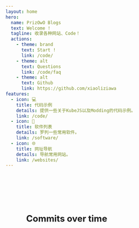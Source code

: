 ```yaml
---
layout: home
hero:
  name: PrizOwO Blogs
  text: Welcome !
  tagline: 收录各种网站、Code！
  actions:
    - theme: brand
      text: Start !
      link: /code/
    - theme: alt
      text: Questions
      link: /code/faq
    - theme: alt
      text: Github
      link: https://github.com/xiaoliziawa
features:
  - icon: 💻
    title: 代码示例
    details: 提供一些关于KubeJS以及Modding的代码示例。
    link: /code/
  - icon: 💾
    title: 软件列表
    details: 罗列一些常用软件。
    link: /software/
  - icon: 🌐
    title: 网址导航
    details: 导航常用网站。
    link: /websites/
---
```


<div class="github-activity">
  <div class="activity-stats">
    <div class="contribution-graph" :class="{ 'dark-theme': isDark }">
      <h2 class="graph-title">Commits over time</h2>
      <div ref="chartContainer" class="commit-graph"></div>
    </div>
  </div>
</div>

<script setup>
import { ref, onMounted, watch } from 'vue'
import { useData } from 'vitepress'
import * as echarts from 'echarts'

const { isDark } = useData()
const chartContainer = ref(null)
let chart = null

onMounted(() => {
  chart = echarts.init(chartContainer.value)
  
  const option = {
    backgroundColor: 'transparent',
    grid: {
      left: '3%',
      right: '4%',
      bottom: '3%',
      containLabel: true
    },
    xAxis: {
      type: 'category',
      data: ['Nov 11'],
      axisLine: {
        lineStyle: {
          color: isDark.value ? '#666' : '#ccc'
        }
      },
      axisLabel: {
        color: isDark.value ? '#999' : '#666'
      }
    },
    yAxis: {
      type: 'value',
      name: 'Contributions',
      min: 0,
      max: 8,
      interval: 2,
      axisLine: {
        show: true,
        lineStyle: {
          color: isDark.value ? '#666' : '#ccc'
        }
      },
      axisLabel: {
        color: isDark.value ? '#999' : '#666'
      },
      splitLine: {
        show: true,
        lineStyle: {
          color: isDark.value ? 'rgba(255,255,255,0.1)' : 'rgba(0,0,0,0.1)',
          type: 'dashed'
        }
      }
    },
    series: [{
      data: [[0, 0], [1, 8]],  // 根据实际提交数据调整
      type: 'line',
      smooth: false,  // 直线而不是曲线
      showSymbol: false,
      lineStyle: {
        width: 2,
        color: '#4169e1'
      },
      areaStyle: {
        opacity: 0.3,
        color: new echarts.graphic.LinearGradient(0, 0, 0, 1, [{
          offset: 0,
          color: '#4169e1'
        }, {
          offset: 1,
          color: 'rgba(65,105,225,0.1)'
        }])
      }
    }]
  }
  
  chart.setOption(option)
  
  // 监听主题变化
  watch(isDark, (newValue) => {
    chart.setOption({
      xAxis: {
        axisLine: {
          lineStyle: {
            color: newValue ? '#666' : '#ccc'
          }
        },
        axisLabel: {
          color: newValue ? '#999' : '#666'
        }
      },
      yAxis: {
        axisLine: {
          lineStyle: {
            color: newValue ? '#666' : '#ccc'
          }
        },
        axisLabel: {
          color: newValue ? '#999' : '#666'
        },
        splitLine: {
          lineStyle: {
            color: newValue ? 'rgba(255,255,255,0.1)' : 'rgba(0,0,0,0.1)'
          }
        }
      }
    })
  })
  
  // 监听窗口大小变化
  window.addEventListener('resize', () => {
    chart?.resize()
  })
})
</script>

<style>
.github-activity {
  padding: 2rem;
  margin: 2rem auto;
  max-width: 900px;
}

.contribution-graph {
  background: var(--vp-c-bg);
  border-radius: 8px;
  padding: 1.5rem;
  transition: background-color 0.3s;
}

.graph-title {
  font-size: 1.5rem;
  margin-bottom: 0.5rem;
  color: var(--vp-c-text-1);
}

.commit-graph {
  width: 100%;
  height: 400px;
  border-radius: 6px;
}
</style> 